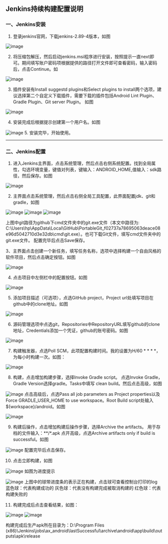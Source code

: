 ## Jenkins持续构建配置说明

### 一、Jenkins安装

1. 登录jenkins官网，下载jenkins-2.89-4版本，如图

 ![image](https://github.com/tian321go/IMG/raw/master/jenkins/1.png)

2. 将压缩包解压，然后启动jenkins.msi程序进行安装，按照提示一直next即可。期间填写账户密码项根据提供的路径打开文件即可查看密码，输入密码后，点击Continue。如

 ![image](https://github.com/tian321go/IMG/raw/master/jenkins/2.png)

3. 插件安装有Install suggestd plugins和Select plugins to install两个选项，建议选择第二个自定义下载插件，需要下载的插件包括Android Lint Plugin、Gradle Plugin、Git server Plugin。
如图
 
 ![image](https://github.com/tian321go/IMG/raw/master/jenkins/3.png)

4. 安装完成后根据提示创建第一个用户名。如图
 
 ![image](https://github.com/tian321go/IMG/raw/master/jenkins/4.png)
5. 安装完毕，开始使用。

***

### 二、Jenkins配置

1. 进入Jenkins主界面，点击系统管理，然后点击右侧系统配置。找到全局属性，勾选环境变量，键值对列表，键输入：ANDROID_HOME,值输入：sdk路径，然后保存。如图
 
 ![image](https://github.com/tian321go/IMG/raw/master/jenkins/5.png)

2. 主界面点击系统管理，然后点击右侧全局工具配置，此界面配置jdk、git和gradle，如图
 
 ![image](https://github.com/tian321go/IMG/raw/master/jenkins/6.png)
 ![image](https://github.com/tian321go/IMG/raw/master/jenkins/7.png)
 ![image](https://github.com/tian321go/IMG/raw/master/jenkins/8.png)
 
 
上图中git路径为github下cmd文件夹中的git.exe文件（本文中路径为: C:\Users\hp\AppData\Local\GitHub\PortableGit_f02737a78695063deace08e96d5042710d3e32db\cmd\git.exe）。也可下载Git文件，填写cmd文件夹中的git.exe文件。
配置完毕后点击Save保存。

3、主界面点击创建一个新任务，填写任务名称，选项中选择构建一个自由风格的软件项目，然后点击确定按钮。如图

 ![image](https://github.com/tian321go/IMG/raw/master/jenkins/9.png)

4. 点击项目中左侧栏中的配置按钮。如图

 ![image](https://github.com/tian321go/IMG/raw/master/jenkins/10.png)

5. 添加项目描述（可选项），点选GitHub project，Project url处填写项目在github中的clone地址。如图

 ![image](https://github.com/tian321go/IMG/raw/master/jenkins/11.png)
 

6. 源码管理选项中点选git，Repositories中RepositoryURL填写github的clone地址，Credentials添加一个凭证，github的账号密码。如图

 ![image](https://github.com/tian321go/IMG/raw/master/jenkins/12.png)

7. 构建触发器，点选Poll SCM，此项配置构建时间。我的设置为H/60 * * * *，为每小时构建一次。如图：

 ![image](https://github.com/tian321go/IMG/raw/master/jenkins/13.png)

8. 构建，点击增加构建步骤，选择Invoke Gradle script。
点选Invoke Gradle，Gradle Version选择gradle。Tasks中填写 clean build。然后点击高级，如图

 ![image](https://github.com/tian321go/IMG/raw/master/jenkins/14.png)
点击高级后，点选Pass all job parameters as Project properties以及Force GRADLE_USER_HOME to use workspace。Root Build script处输入${workspace}/android。如图

 ![image](https://github.com/tian321go/IMG/raw/master/jenkins/15.png)

9. 构建后操作，点击增加构建后操作步骤，选择Archive the artifacts。
用于存档的文件输入：**/*.apk
点开高级，点选Archive artifacts only if build is successful。如图

 ![image](https://github.com/tian321go/IMG/raw/master/jenkins/16.png)
配置完毕后点击保存。

10. 点击立即构建，如图

 ![image](https://github.com/tian321go/IMG/raw/master/jenkins/17.png)
如图为进度提示

 ![image](https://github.com/tian321go/IMG/raw/master/jenkins/18.png)
上图中的球带进度条的表示正在构建，点击球可查看控制台打印的log
蓝色球：代表构建成功的
灰色球：代表没有构建完成被取消构建的
红色球：代表构建失败的

11. 构建完成后点击查看结果，如图：

 ![image](https://github.com/tian321go/IMG/raw/master/jenkins/19.png)
 ![image](https://github.com/tian321go/IMG/raw/master/jenkins/20.png)
 
构建完成后生产apk所在目录为：D:\Program Files (x86)\Jenkins\jobs\ax_android\lastSuccessful\archive\android\app\build\outputs\apk\release
